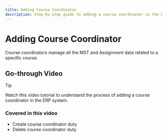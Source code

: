 ```yaml
---
title: Adding Course Coordinator
description: Step-by-step guide to adding a course coordinator in the ERP system with a helpful tutorial video.
---
```


# Adding Course Coordinator

Course coordinators manage all the MST and Assignment data related to a specific course.

## Go-through Video

> [!TIP]
> Watch this video tutorial to understand the process of adding a course coordinator in the ERP system.

<YouTubeEmbed video-id="1Cft5M5a_98" />

### Covered in this video

- Create course coordinator duty
- Delete course coordinator duty
